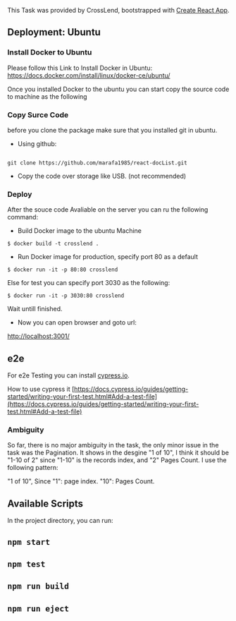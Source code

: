 This Task was provided by CrossLend, bootstrapped with [Create React App](https://github.com/facebook/create-react-app).

## Deployment: Ubuntu

### Install Docker to Ubuntu

Please follow this Link to Install Docker in Ubuntu: https://docs.docker.com/install/linux/docker-ce/ubuntu/

Once you installed Docker to the ubuntu you can start copy the source code to machine as the following

### Copy Surce Code
before you clone the package make sure that you installed git in ubuntu.

- Using github: 
```

git clone https://github.com/marafa1985/react-docList.git
```
- Copy the code over storage like USB. (not recommended)

### Deploy 
After the souce code Avaliable on the server you can ru the following command:

- Build Docker image to the ubuntu Machine

```
$ docker build -t crosslend .
```
- Run Docker image for production, specify port 80  as a default

```
$ docker run -it -p 80:80 crosslend
```

Else for test you can specify port 3030 as the following:

```
$ docker run -it -p 3030:80 crosslend
```
Wait untill finished.

- Now you can open browser and goto url:

[http://localhost:3001/](http://localhost:3001/)


## e2e

For e2e Testing you can install [cypress.io](https://www.cypress.io/).

How to use cypress it [https://docs.cypress.io/guides/getting-started/writing-your-first-test.html#Add-a-test-file](https://docs.cypress.io/guides/getting-started/writing-your-first-test.html#Add-a-test-file)



### Ambiguity

So far, there is no major ambiguity in the task, the only minor issue in the task was the Pagination. It shows in the desgine "1 of 10", I think it should be "1-10 of 2" since "1-10" is the records index, and "2" Pages Count. I use the following pattern:

"1 of 10", Since "1": page index. "10": Pages Count.

## Available Scripts

In the project directory, you can run:

## `npm start`

## `npm test`

## `npm run build`

## `npm run eject`

 


